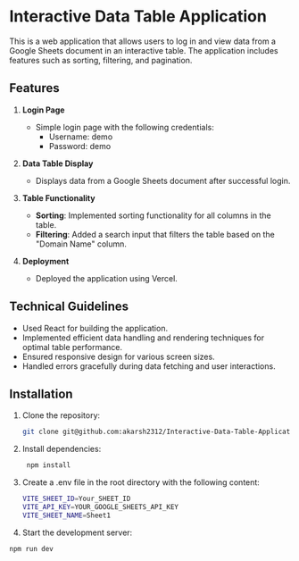 # Interactive Data Table Application

This is a web application that allows users to log in and view data from a Google Sheets document in an interactive table. The application includes features such as sorting, filtering, and pagination.

## Features

1. **Login Page**
   - Simple login page with the following credentials:
     - Username: demo
     - Password: demo

2. **Data Table Display**
   - Displays data from a Google Sheets document after successful login.

3. **Table Functionality**
   - **Sorting**: Implemented sorting functionality for all columns in the table.
   - **Filtering**: Added a search input that filters the table based on the "Domain Name" column.

4. **Deployment**
   - Deployed the application using Vercel.

## Technical Guidelines

- Used React for building the application.
- Implemented efficient data handling and rendering techniques for optimal table performance.
- Ensured responsive design for various screen sizes.
- Handled errors gracefully during data fetching and user interactions.

## Installation

1. Clone the repository:
   ```sh
   git clone git@github.com:akarsh2312/Interactive-Data-Table-Application.git

2. Install dependencies:
   ```sh
    npm install

3. Create a .env file in the root directory with the following content:
   ```sh
   VITE_SHEET_ID=Your_SHEET_ID
   VITE_API_KEY=YOUR_GOOGLE_SHEETS_API_KEY
   VITE_SHEET_NAME=Sheet1

4. Start the development server:
  ```sh
  npm run dev
